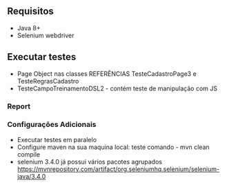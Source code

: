 ## Requisitos
- Java 8+
- Selenium webdriver

## Executar testes
- Page Object nas classes REFERÊNCIAS TesteCadastroPage3 e TesteRegrasCadastro
- TesteCampoTreinamentoDSL2 - contém teste de manipulação com JS

### Report


### Configurações Adicionais
- Executar testes em paralelo
- Configure maven na sua maquina local: teste comando - mvn clean compile
- selenium 3.4.0 já possui vários pacotes agrupados https://mvnrepository.com/artifact/org.seleniumhq.selenium/selenium-java/3.4.0